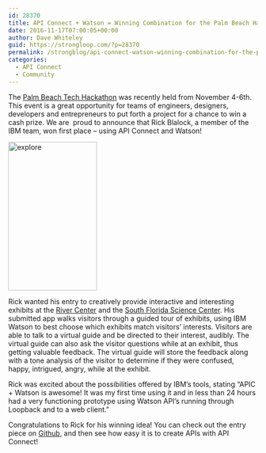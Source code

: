 ```yaml
---
id: 28370
title: API Connect + Watson = Winning Combination for the Palm Beach Hackathon
date: 2016-11-17T07:00:05+00:00
author: Dave Whiteley
guid: https://strongloop.com/?p=28370
permalink: /strongblog/api-connect-watson-winning-combination-for-the-palm-beach-hackathon/
categories:
  - API Connect
  - Community
---
```

The [Palm Beach Tech Hackathon](http://hackathon.palmbeachtech.org/) was recently held from November 4-6th. This event is a great opportunity for teams of engineers, designers, developers and entrepreneurs to put forth a project for a chance to win a cash prize. We are  proud to announce that Rick Blalock, a member of the IBM team, won first place &#8211; using API Connect and Watson!
  
<!--more-->

[<img class="aligncenter size-medium wp-image-28372" src="https://strongloop.com/wp-content/uploads/2016/11/explore-179x300.png" alt="explore" width="179" height="300" srcset="https://strongloop.com/wp-content/uploads/2016/11/explore-179x300.png 179w, https://strongloop.com/wp-content/uploads/2016/11/explore-768x1285.png 768w, https://strongloop.com/wp-content/uploads/2016/11/explore-615x1030.png 615w, https://strongloop.com/wp-content/uploads/2016/11/explore-421x705.png 421w, https://strongloop.com/wp-content/uploads/2016/11/explore-450x753.png 450w, https://strongloop.com/wp-content/uploads/2016/11/explore.png 870w" sizes="(max-width: 179px) 100vw, 179px" />](https://strongloop.com/wp-content/uploads/2016/11/explore.png)

Rick wanted his entry to creatively provide interactive and interesting exhibits at the [River Center](http://lrdrivercenter.org/) and the [South Florida Science Center](https://www.sfsciencecenter.org/). His submitted app walks visitors through a guided tour of exhibits, using IBM Watson to best choose which exhibits match visitors&#8217; interests. Visitors are able to talk to a virtual guide and be directed to their interest, audibly. The virtual guide can also ask the visitor questions while at an exhibit, thus getting valuable feedback. The virtual guide will store the feedback along with a tone analysis of the visitor to determine if they were confused, happy, intrigued, angry, while at the exhibit.

Rick was excited about the possibilities offered by IBM&#8217;s tools, stating &#8220;APIC + Watson is awesome! It was my first time using it and in less than 24 hours had a very functioning prototype using Watson API&#8217;s running through Loopback and to a web client.&#8221;

Congratulations to Rick for his winning idea! You can check out the entry piece on [Github](https://github.com/rblalock/pbhackathon-2016), and then see how easy it is to create APIs with API Connect!